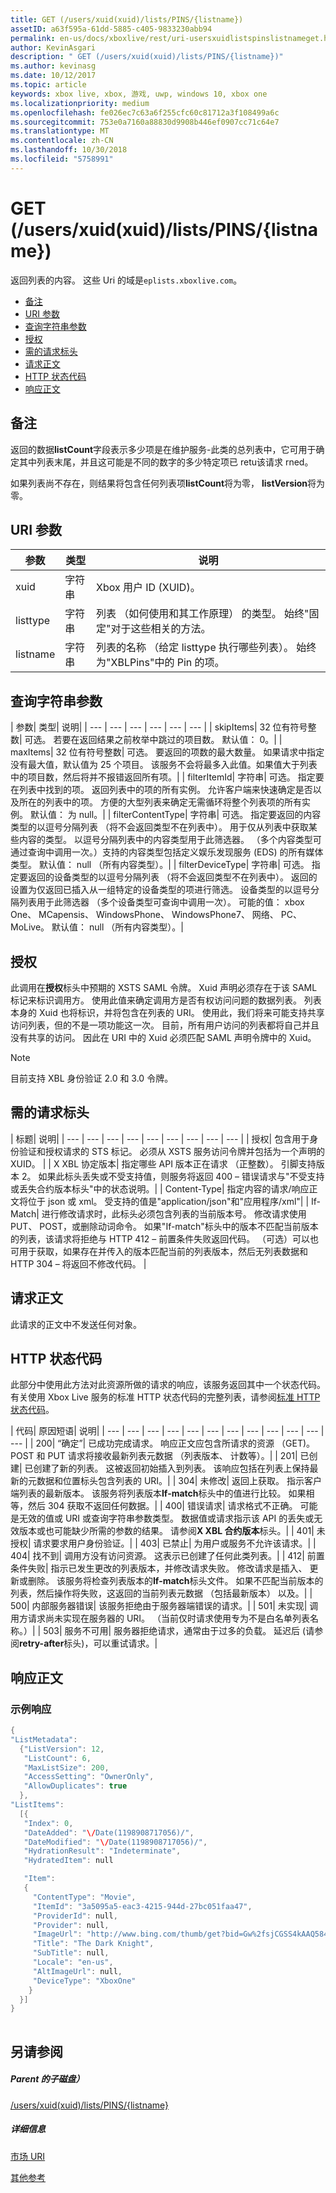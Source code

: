 ```yaml
---
title: GET (/users/xuid(xuid)/lists/PINS/{listname})
assetID: a63f595a-61dd-5885-c405-9833230abb94
permalink: en-us/docs/xboxlive/rest/uri-usersxuidlistspinslistnameget.html
author: KevinAsgari
description: " GET (/users/xuid(xuid)/lists/PINS/{listname})"
ms.author: kevinasg
ms.date: 10/12/2017
ms.topic: article
keywords: xbox live, xbox, 游戏, uwp, windows 10, xbox one
ms.localizationpriority: medium
ms.openlocfilehash: fe026ec7c63a6f255cfc60c81712a3f108499a6c
ms.sourcegitcommit: 753e0a7160a88830d9908b446ef0907cc71c64e7
ms.translationtype: MT
ms.contentlocale: zh-CN
ms.lasthandoff: 10/30/2018
ms.locfileid: "5758991"
---
```

# <a name="get-usersxuidxuidlistspinslistname"></a>GET (/users/xuid(xuid)/lists/PINS/{listname})
返回列表的内容。 这些 Uri 的域是`eplists.xboxlive.com`。
 
  * [备注](#ID4EV)
  * [URI 参数](#ID4EIB)
  * [查询字符串参数](#ID4ETB)
  * [授权](#ID4ESD)
  * [需的请求标头](#ID4E6D)
  * [请求正文](#ID4EVF)
  * [HTTP 状态代码](#ID4EAG)
  * [响应正文](#ID4E5CAC)
 
<a id="ID4EV"></a>

 
## <a name="remarks"></a>备注
 
返回的数据**listCount**字段表示多少项是在维护服务-此类的总列表中，它可用于确定其中列表末尾，并且这可能是不同的数字的多少特定项已 retu该请求 rned。
 
如果列表尚不存在，则结果将包含任何列表项**listCount**将为零， **listVersion**将为零。
  
<a id="ID4EIB"></a>

 
## <a name="uri-parameters"></a>URI 参数
 
| 参数| 类型| 说明| 
| --- | --- | --- | 
| xuid| 字符串| Xbox 用户 ID (XUID)。| 
| listtype| 字符串| 列表 （如何使用和其工作原理） 的类型。 始终"固定"对于这些相关的方法。| 
| listname| 字符串| 列表的名称 （给定 listtype 执行哪些列表）。 始终为"XBLPins"中的 Pin 的项。| 
  
<a id="ID4ETB"></a>

 
## <a name="query-string-parameters"></a>查询字符串参数
 
| 参数| 类型| 说明| 
| --- | --- | --- | --- | --- | --- | 
| skipItems| 32 位有符号整数| 可选。 若要在返回结果之前枚举中跳过的项目数。 默认值： 0。| 
| maxItems| 32 位有符号整数| 可选。 要返回的项数的最大数量。 如果请求中指定没有最大值，默认值为 25 个项目。 该服务不会将最多入此值。如果值大于列表中的项目数，然后将并不报错返回所有项。| 
| filterItemId| 字符串| 可选。 指定要在列表中找到的项。 返回列表中的项的所有实例。 允许客户端来快速确定是否以及所在的列表中的项。 方便的大型列表来确定无需循环将整个列表项的所有实例。 默认值： 为 null。| 
| filterContentType| 字符串| 可选。 指定要返回的内容类型的以逗号分隔列表 （将不会返回类型不在列表中）。 用于仅从列表中获取某些内容的类型。 以逗号分隔列表中的内容类型用于此筛选器。 （多个内容类型可通过查询中调用一次。）支持的内容类型包括定义娱乐发现服务 (EDS) 的所有媒体类型。 默认值： null （所有内容类型）。| 
| filterDeviceType| 字符串| 可选。 指定要返回的设备类型的以逗号分隔列表 （将不会返回类型不在列表中）。 返回的设置为仅返回已插入从一组特定的设备类型的项进行筛选。 设备类型的以逗号分隔列表用于此筛选器 （多个设备类型可查询中调用一次）。 可能的值： xbox One、 MCapensis、 WindowsPhone、 WindowsPhone7、 网络、 PC、 MoLive。 默认值： null （所有内容类型）。| 
  
<a id="ID4ESD"></a>

 
## <a name="authorization"></a>授权
 
此调用在**授权**标头中预期的 XSTS SAML 令牌。 Xuid 声明必须存在于该 SAML 标记来标识调用方。 使用此值来确定调用方是否有权访问问题的数据列表。 列表本身的 Xuid 也将标识，并将包含在列表的 URI。 使用此，我们将来可能支持共享访问列表，但的不是一项功能这一次。 目前，所有用户访问的列表都将自己并且没有共享的访问。 因此在 URI 中的 Xuid 必须匹配 SAML 声明令牌中的 Xuid。 

> [!NOTE] 
> 目前支持 XBL 身份验证 2.0 和 3.0 令牌。 


  
<a id="ID4E6D"></a>

 
## <a name="required-request-headers"></a>需的请求标头
 
| 标题| 说明| 
| --- | --- | --- | --- | --- | --- | --- | --- | --- | 
| 授权| 包含用于身份验证和授权请求的 STS 标记。 必须从 XSTS 服务访问令牌并包括为一个声明的 XUID。 | 
| X XBL 协定版本| 指定哪些 API 版本正在请求 （正整数）。 引脚支持版本 2。 如果此标头丢失或不受支持值，则服务将返回 400 – 错误请求与"不受支持或丢失合约版本标头"中的状态说明。| 
| Content-Type| 指定内容的请求/响应正文将位于 json 或 xml。 受支持的值是"application/json"和"应用程序/xml"| 
| If-Match| 进行修改请求时，此标头必须包含列表的当前版本号。 修改请求使用 PUT、 POST，或删除动词命令。 如果"If-match"标头中的版本不匹配当前版本的列表，该请求将拒绝与 HTTP 412 – 前置条件失败返回代码。 （可选）可以也可用于获取，如果存在并传入的版本匹配当前的列表版本，然后无列表数据和 HTTP 304 – 将返回不修改代码。 | 
  
<a id="ID4EVF"></a>

 
## <a name="request-body"></a>请求正文
 
此请求的正文中不发送任何对象。
  
<a id="ID4EAG"></a>

 
## <a name="http-status-codes"></a>HTTP 状态代码
 
此部分中使用此方法对此资源所做的请求的响应，该服务返回其中一个状态代码。 有关使用 Xbox Live 服务的标准 HTTP 状态代码的完整列表，请参阅[标准 HTTP 状态代码](../../additional/httpstatuscodes.md)。
 
| 代码| 原因短语| 说明| 
| --- | --- | --- | --- | --- | --- | --- | --- | --- | --- | --- | --- | 
| 200| “确定”| 已成功完成请求。 响应正文应包含所请求的资源 （GET)。 POST 和 PUT 请求将接收最新列表元数据 （列表版本、 计数等）。| 
| 201| 已创建| 已创建了新的列表。 这被返回初始插入到列表。 该响应包括在列表上保持最新的元数据和位置标头包含列表的 URI。| 
| 304| 未修改| 返回上获取。 指示客户端列表的最新版本。 该服务将列表版本<b>If-match</b>标头中的值进行比较。 如果相等，然后 304 获取不返回任何数据。| 
| 400| 错误请求| 请求格式不正确。 可能是无效的值或 URI 或查询字符串参数类型。 数据值或请求指示该 API 的丢失或无效版本或也可能缺少所需的参数的结果。 请参阅<b>X XBL 合约版本</b>标头。| 
| 401| 未授权| 请求要求用户身份验证。| 
| 403| 已禁止| 为用户或服务不允许该请求。| 
| 404| 找不到| 调用方没有访问资源。 这表示已创建了任何此类列表。| 
| 412| 前置条件失败| 指示已发生更改的列表版本，并修改请求失败。 修改请求是插入、 更新或删除。 该服务将检查列表版本的<b>If-match</b>标头文件。 如果不匹配当前版本的列表，然后操作将失败，这返回的当前列表元数据 （包括最新版本） 以及。| 
| 500| 内部服务器错误| 该服务拒绝由于服务器端错误的请求。| 
| 501| 未实现| 调用方请求尚未实现在服务器的 URI。 （当前仅时请求使用专为不是白名单列表名称。）| 
| 503| 服务不可用| 服务器拒绝请求，通常由于过多的负载。 延迟后 (请参阅<b>retry-after</b>标头)，可以重试请求。| 
  
<a id="ID4E5CAC"></a>

 
## <a name="response-body"></a>响应正文
 
<a id="ID4EEDAC"></a>

 
### <a name="sample-response"></a>示例响应
 

```cpp
{ 
"ListMetadata":
  {"ListVersion": 12,
   "ListCount": 6,
   "MaxListSize": 200,
   "AccessSetting": "OwnerOnly",
   "AllowDuplicates": true
  },
"ListItems":
  [{ 
   "Index": 0,
   "DateAdded": "\/Date(1198908717056)/",
   "DateModified": "\/Date(1198908717056)/",
   "HydrationResult": "Indeterminate",
   "HydratedItem": null

   "Item":
   {
     "ContentType": "Movie",
     "ItemId": "3a5095a5-eac3-4215-944d-27bc051faa47",
     "ProviderId": null,
     "Provider": null,
     "ImageUrl": "http://www.bing.com/thumb/get?bid=Gw%2fsjCGSS4kAAQ584x800&bn=SANGAM&fbid=7wIR63+Clmj+0A&fbn=CC",
     "Title": "The Dark Knight",
     "SubTitle": null,
     "Locale": "en-us",
     "AltImageUrl": null,
     "DeviceType": "XboxOne"
    }
  }]
}
         
```

   
<a id="ID4EODAC"></a>

 
## <a name="see-also"></a>另请参阅
 
<a id="ID4EQDAC"></a>

 
##### <a name="parent"></a>Parent 的子磁盘） 

[/users/xuid(xuid)/lists/PINS/{listname}](uri-usersxuidlistspinslistname.md)

  
<a id="ID4E1DAC"></a>

 
##### <a name="further-information"></a>详细信息 

[市场 URI](../marketplace/atoc-reference-marketplace.md)

 [其他参考](../../additional/atoc-xboxlivews-reference-additional.md)

   